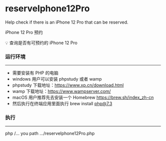 # reserveIphone12Pro

 Help check if there is an iPhone 12 Pro that can be reserved.
 
 iPhone 12 Pro 预约

💡 查询是否有可预约的 iPhone 12 Pro

### 运行环境
---
 + 需要安装有 PHP 的电脑
 + windows 用户可以安装 phpstudy 或者 wamp
 + phpstudy 下载地址：https://www.xp.cn/download.html
 + wamp 下载地址：https://www.wampserver.com/
 + macOS 用户推荐先去安装一个 Homebrew https://brew.sh/index_zh-cn
 + 然后执行在终端应用里面执行 brew install php@7.3
 
### 执行
---
php /... you path .../reserveIphone12Pro.php
